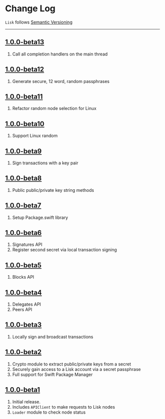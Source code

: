 Change Log
==========

`Lisk` follows [Semantic Versioning](http://semver.org/)

---

## [1.0.0-beta13](https://github.com/AndrewBarba/lisk-swift-sdk/releases/tag/1.0.0-beta13)

1. Call all completion handlers on the main thread

## [1.0.0-beta12](https://github.com/AndrewBarba/lisk-swift-sdk/releases/tag/1.0.0-beta12)

1. Generate secure, 12 word, random passphrases

## [1.0.0-beta11](https://github.com/AndrewBarba/lisk-swift-sdk/releases/tag/1.0.0-beta11)

1. Refactor random node selection for Linux

## [1.0.0-beta10](https://github.com/AndrewBarba/lisk-swift-sdk/releases/tag/1.0.0-beta10)

1. Support Linux random

## [1.0.0-beta9](https://github.com/AndrewBarba/lisk-swift-sdk/releases/tag/1.0.0-beta9)

1. Sign transactions with a key pair

## [1.0.0-beta8](https://github.com/AndrewBarba/lisk-swift-sdk/releases/tag/1.0.0-beta8)

1. Public public/private key string methods

## [1.0.0-beta7](https://github.com/AndrewBarba/lisk-swift-sdk/releases/tag/1.0.0-beta7)

1. Setup Package.swift library

## [1.0.0-beta6](https://github.com/AndrewBarba/lisk-swift-sdk/releases/tag/1.0.0-beta6)

1. Signatures API
2. Register second secret via local transaction signing

## [1.0.0-beta5](https://github.com/AndrewBarba/lisk-swift-sdk/releases/tag/1.0.0-beta5)

1. Blocks API

## [1.0.0-beta4](https://github.com/AndrewBarba/lisk-swift-sdk/releases/tag/1.0.0-beta4)

1. Delegates API
2. Peers API

## [1.0.0-beta3](https://github.com/AndrewBarba/lisk-swift-sdk/releases/tag/1.0.0-beta3)

1. Locally sign and broadcast transactions

## [1.0.0-beta2](https://github.com/AndrewBarba/lisk-swift-sdk/releases/tag/1.0.0-beta2)

1. Crypto module to extract public/private keys from a secret
2. Securely gain access to a Lisk account via a secret passphrase
3. Full support for Swift Package Manager

## [1.0.0-beta1](https://github.com/AndrewBarba/lisk-swift-sdk/releases/tag/1.0.0-beta1)

1. Initial release.
2. Includes `APIClient` to make requests to Lisk nodes
3. `Loader` module to check node status
